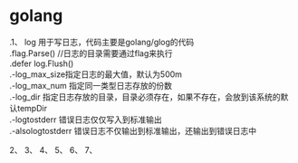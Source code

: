 # golang
.1、 log 用于写日志，代码主要是golang/glog的代码  
.flag.Parse() //日志的目录需要通过flag来执行  
.defer log.Flush()  
.-log_max_size指定日志的最大值，默认为500m  
.-log_max_num 指定同一类型日志存放的份数  
.-log_dir 指定日志存放的目录，目录必须存在，如果不存在，会放到该系统的默认tempDir  
.-logtostderr 错误日志仅仅写入到标准输出  
.-alsologtostderr 错误日志不仅输出到标准输出，还输出到错误日志中  



2、
3、
4、
5、
6、
7、

